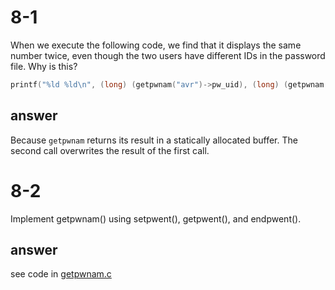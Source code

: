 # 8-1

When we execute the following code, we find that it displays the same number twice, even though the two users have different IDs in the password file. Why is this?

```c
printf("%ld %ld\n", (long) (getpwnam("avr")->pw_uid), (long) (getpwnam("tsr")->pw_uid));
```

## answer

Because `getpwnam` returns its result in a statically allocated buffer. The second call overwrites the result of the first call.

# 8-2

Implement getpwnam() using setpwent(), getpwent(), and endpwent().

## answer

see code in [getpwnam.c](./getpwnam.c)
